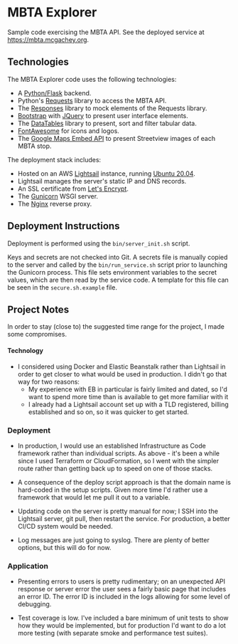 # MBTA Explorer
Sample code exercising the MBTA API. See the deployed service at https://mbta.mcgachey.org.

## Technologies
The MBTA Explorer code uses the following technologies:
- A [Python/Flask](https://flask.palletsprojects.com/en/2.0.x/) backend.
- Python's [Requests](https://docs.python-requests.org/en/master/index.html) library to access the MBTA API.
- The [Responses](https://github.com/getsentry/responses) library to mock elements of the Requests library.
- [Bootstrap](https://getbootstrap.com/) with [JQuery](https://jquery.com/) to present user interface elements.
- The [DataTables](https://www.datatables.net/) library to present, sort and filter tabular data.
- [FontAwesome](https://fontawesome.com/) for icons and logos.
- The [Google Maps Embed API](https://developers.google.com/maps/documentation/embed/get-started) to present Streetview images of each MBTA stop.

The deployment stack includes:
- Hosted on an AWS [Lightsail](https://aws.amazon.com/lightsail/) instance, running [Ubuntu 20.04](http://www.releases.ubuntu.com/20.04/).
- Lightsail manages the server's static IP and DNS records.
- An SSL certificate from [Let's Encrypt](https://letsencrypt.org/).
- The [Gunicorn](https://gunicorn.org/) WSGI server.
- The [Nginx](https://nginx.org/en/) reverse proxy.

## Deployment Instructions
Deployment is performed using the `bin/server_init.sh` script. 

Keys and secrets are not checked into Git. A secrets file is manually copied to the server and called by the 
`bin/run_service.sh` script prior to launching the Gunicorn process. This file sets environment variables to the secret
values, which are then read by the service code. A template for this file can be seen in the `secure.sh.example` file.

## Project Notes
In order to stay (close to) the suggested time range for the project, I made some compromises.

#### Technology
- I considered using Docker and Elastic Beanstalk rather than Lightsail in order to get closer to what would be used in
  production. I didn't go that way for two reasons:
    - My experience with EB in particular is fairly limited and dated, so I'd want to spend more time than is available
      to get more familiar with it
    - I already had a Lightsail account set up with a TLD registered, billing established and so on, so it was quicker
      to get started.
  
### Deployment
- In production, I would use an established Infrastructure as Code framework rather than individual scripts. As above -
  it's been a while since I used Terraform or CloudFormation, so I went with the simpler route rather than getting back
  up to speed on one of those stacks.

- A consequence of the deploy script approach is that the domain name is hard-coded in the setup scripts. Given more
  time I'd rather use a framework that would let me pull it out to a variable.

- Updating code on the server is pretty manual for now; I SSH into the Lightsail server, git pull, then restart the
  service. For production, a better CI/CD system would be needed.

- Log messages are just going to syslog. There are plenty of better options, but this will do for now.

### Application
- Presenting errors to users is pretty rudimentary; on an unexpected API response or server error the user sees a fairly
  basic page that includes an error ID. The error ID is included in the logs allowing for some level of debugging.

- Test coverage is low. I've included a bare minimum of unit tests to show how they would be implemented, but for 
  production I'd want to do a lot more testing (with separate smoke and performance test suites).
